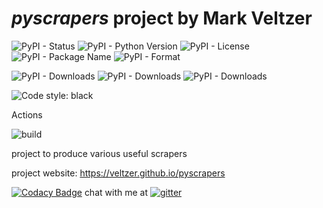 
# *pyscrapers* project by Mark Veltzer

![PyPI - Status](https://img.shields.io/pypi/status/pyscrapers)
![PyPI - Python Version](https://img.shields.io/pypi/pyversions/pyscrapers)
![PyPI - License](https://img.shields.io/pypi/l/pyscrapers)
![PyPI - Package Name](https://img.shields.io/pypi/v/pyscrapers)
![PyPI - Format](https://img.shields.io/pypi/format/pyscrapers)

![PyPI - Downloads](https://img.shields.io/pypi/dd/pyscrapers)
![PyPI - Downloads](https://img.shields.io/pypi/dw/pyscrapers)
![PyPI - Downloads](https://img.shields.io/pypi/dm/pyscrapers)

![Code style: black](https://img.shields.io/badge/code%20style-black-000000.svg)


Actions

![build](https://github.com/veltzer/pyscrapers/workflows/build/badge.svg)

project to produce various useful scrapers

project website: https://veltzer.github.io/pyscrapers

[![Codacy Badge](https://api.codacy.com/project/badge/Grade/8c18cc036f26442ca66cb02b0bbf8530)](https://app.codacy.com/gh/veltzer/pyscrapers?utm_source=github.com&utm_medium=referral&utm_content=veltzer/pyscrapers&utm_campaign=Badge_Grade_Settings)
chat with me at [![gitter](https://badges.gitter.im/Join%20Chat.svg)](https://gitter.im/veltzer/mark.veltzer)


